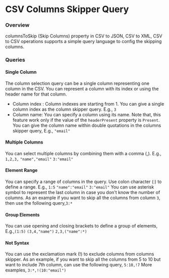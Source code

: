 # CSV Columns Skipper Query

### Overview 

columnsToSkip (Skip Columns) property in CSV to JSON, CSV to XML, CSV to CSV operations supports a simple query
 language to config the skipping columns.

### Queries 

#### Single Column

The column selection query can be a single column representing one column in the CSV. You can represent a column with
 its index or using the header name for that column.
* Column index : 
Column indexes are starting from 1. You can give a single column index as the column skipper query. E.g., `3`
* Column name: 
You can specify a column using its name. Note that, this feature work only if the value of the  `headerPresent` property
 is `Present`. You can give the column name within double quotations in the columns skipper query, E.g., `"email"`
 
 #### Multiple Columns
 You can select multiple columns by combining them with a comma (,).
 E.g.,
 `1,2,3,`
`"name","email"`
`3:"email"`
 
 #### Element Range
 You can specify a range of columns in the query. Use colon character (:) to define a range.
 E.g.,
`1:5`
 `"name":"email"`
 `3:"email"`
 You can use asterisk symbol to represent the last column in case you don't know the number of columns. As an example
  if you want to skip all the columns from  column `3`, then use the following query,`3:*`
  
  #### Group Elements
  You can use opening and closing brackets to define a group of elements,
   E.g.,`(1:5)`
  `(3,4,"name")`
  `2,3,("name":*)`
  
  #### Not Syntax
  You can use the exclamation mark (!) to exclude columns from columns skipper. As an example, if you want to skip all
   the columns from 5 to 10 but want to include 7th column, can use the following query,
   `5:10,!7`
  More examples,
  `3:*,!(10:"email")`
  